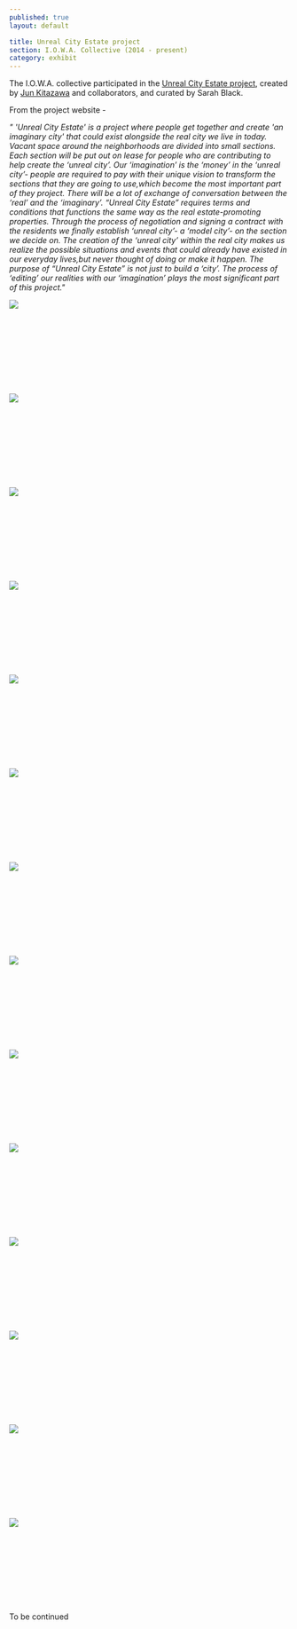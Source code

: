 ```yaml
---
published: true
layout: default

title: Unreal City Estate project
section: I.O.W.A. Collective (2014 - present)
category: exhibit
---
```


The I.O.W.A. collective participated in the [Unreal City Estate project][uu], created by [Jun Kitazawa][jun] and collaborators, and curated by Sarah Black.

From the project website -

_" 'Unreal City Estate' is a project where people get together and create 'an imaginary city' that could exist alongside the real city we live in today. Vacant space around the neighborhoods are divided into small sections. Each section will be put out on lease for people who are contributing to help create the ‘unreal city’. Our ‘imagination’ is the ‘money’ in the ‘unreal city’- people are required to pay with their unique vision to transform the sections that they are going to use,which become the most important part of they project. There will be a lot of exchange of conversation between the ‘real’ and the ‘imaginary’. “Unreal City Estate” requires terms and conditions that functions the same way as the real estate-promoting properties. Through the process of negotiation and signing a contract with the residents we finally establish ‘unreal city’- a ‘model city’- on the section we decide on. The creation of the ‘unreal city’ within the real city makes us realize the possible situations and events that could already have existed in our everyday lives,but never thought of doing or make it happen. The purpose of “Unreal City Estate” is not just to build a ‘city’. The process of ‘editing’ our realities with our ‘imagination’ plays the most significant part of this project."_

<img src="https://farm1.staticflickr.com/419/19067095560_a49dcbd5cf_c.jpg">
<br><br>
<br><br>
<br><br>
<br><br>
<br><br>
<img src="https://farm1.staticflickr.com/325/19254678145_462dba1417_c.jpg">
<br><br>
<br><br>
<br><br>
<br><br>
<br><br>
<img src="https://farm1.staticflickr.com/378/18632210644_6eac339dff_c.jpg">
<br><br>
<br><br>
<br><br>
<br><br>
<br><br>
<img src="https://farm4.staticflickr.com/3690/19228601576_719c26fe08_c.jpg">
<br><br>
<br><br>
<br><br>
<br><br>
<br><br>
<img src="https://farm1.staticflickr.com/260/19258489761_abdbbaf04d_c.jpg">
<br><br>
<br><br>
<br><br>
<br><br>
<br><br>
<img src="https://farm1.staticflickr.com/438/19067063970_5df931c738_c.jpg">
<br><br>
<br><br>
<br><br>
<br><br>
<br><br>
<img src="https://farm4.staticflickr.com/3922/19068514579_4b55e222e8_c.jpg">
<br><br>
<br><br>
<br><br>
<br><br>
<br><br>
<img src="https://farm1.staticflickr.com/558/18631833104_232a888107_c.jpg">
<br><br>
<br><br>
<br><br>
<br><br>
<br><br>
<img src="https://farm1.staticflickr.com/530/18634052063_315585719a_c.jpg">
<br><br>
<br><br>
<br><br>
<br><br>
<br><br>
<img src="https://farm4.staticflickr.com/3704/19228513966_3b2d8d25fe_c.jpg">
<br><br>
<br><br>
<br><br>
<br><br>
<br><br>
<img src="https://farm4.staticflickr.com/3728/19228457266_f93e24e257_c.jpg">
<br><br>
<br><br>
<br><br>
<br><br>
<br><br>
<img src="https://farm1.staticflickr.com/528/19248540392_d4b5ca502f_c.jpg">
<br><br>
<br><br>
<br><br>
<br><br>
<br><br>
<img src="https://farm4.staticflickr.com/3752/19228267126_2735a6027b_c.jpg">
<br><br>
<br><br>
<br><br>
<br><br>
<br><br>
<img src="https://farm1.staticflickr.com/297/19258154741_f8cb94bf86_c.jpg">
<br><br>
<br><br>
<br><br>
<br><br>
<br><br>
To be continued


[jun]: http://www.junkitazawa.com/home.html
[uu]: http://unrealcityestate.com
